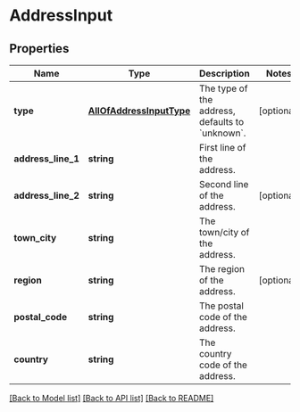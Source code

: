 # AddressInput

## Properties
Name | Type | Description | Notes
------------ | ------------- | ------------- | -------------
**type** | [**AllOfAddressInputType**](AllOfAddressInputType.md) | The type of the address, defaults to &#x60;unknown&#x60;. | [optional] 
**address_line_1** | **string** | First line of the address. | 
**address_line_2** | **string** | Second line of the address. | [optional] 
**town_city** | **string** | The town/city of the address. | 
**region** | **string** | The region of the address. | [optional] 
**postal_code** | **string** | The postal code of the address. | 
**country** | **string** | The country code of the address. | 

[[Back to Model list]](../../README.md#documentation-for-models) [[Back to API list]](../../README.md#documentation-for-api-endpoints) [[Back to README]](../../README.md)

